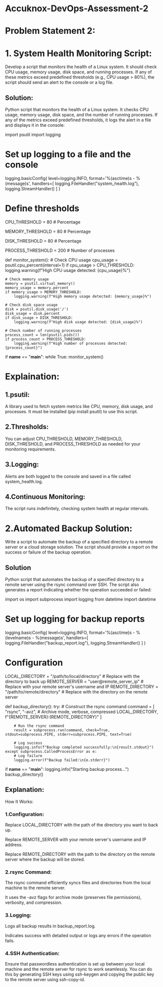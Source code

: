 # Accuknox-DevOps-Assessment-2

# Problem Statement 2: 

# 1. System Health Monitoring Script: 
Develop a script that monitors the health of a Linux system. It should check CPU usage, memory usage, disk space, and running processes. If any of these metrics exceed predefined thresholds (e.g., CPU usage > 80%), the script should send an alert to the console or a log file.

## Solution:
Python script that monitors the health of a Linux system. It checks CPU usage, memory usage, disk space, and the number of running processes. If any of the metrics exceed predefined thresholds, it logs the alert in a file and displays it in the console:

import psutil
import logging

# Set up logging to a file and the console
logging.basicConfig(
    level=logging.INFO,
    format='%(asctime)s - %(message)s',
    handlers=[
        logging.FileHandler("system_health.log"),
        logging.StreamHandler()
    ]
)

# Define thresholds
CPU_THRESHOLD = 80  # Percentage

MEMORY_THRESHOLD = 80  # Percentage

DISK_THRESHOLD = 80  # Percentage

PROCESS_THRESHOLD = 200  # Number of processes

def monitor_system():
    # Check CPU usage
    cpu_usage = psutil.cpu_percent(interval=1)
    if cpu_usage > CPU_THRESHOLD:
        logging.warning(f"High CPU usage detected: {cpu_usage}%")

    # Check memory usage
    memory = psutil.virtual_memory()
    memory_usage = memory.percent
    if memory_usage > MEMORY_THRESHOLD:
        logging.warning(f"High memory usage detected: {memory_usage}%")

    # Check disk space usage
    disk = psutil.disk_usage('/')
    disk_usage = disk.percent
    if disk_usage > DISK_THRESHOLD:
        logging.warning(f"High disk usage detected: {disk_usage}%")

    # Check number of running processes
    process_count = len(psutil.pids())
    if process_count > PROCESS_THRESHOLD:
        logging.warning(f"High number of processes detected: {process_count}")

if __name__ == "__main__":
    while True:
        monitor_system()

# Explaination:        
## 1.psutil:
A library used to fetch system metrics like CPU, memory, disk usage, and processes. It must be installed (pip install psutil) to use this script.

## 2.Thresholds: 
You can adjust CPU_THRESHOLD, MEMORY_THRESHOLD, DISK_THRESHOLD, and PROCESS_THRESHOLD as needed for your monitoring requirements.

## 3.Logging: 
Alerts are both logged to the console and saved in a file called system_health.log.

## 4.Continuous Monitoring: 
The script runs indefinitely, checking system health at regular intervals.

# 2.Automated Backup Solution: 
Write a script to automate the backup of a specified directory to a remote server or a cloud storage solution. The script should provide a report on the success or failure of the backup operation. 

## Solution
Python script that automates the backup of a specified directory to a remote server using the rsync command over SSH. The script also generates a report indicating whether the operation succeeded or failed:

import os
import subprocess
import logging
from datetime import datetime

# Set up logging for backup reports
logging.basicConfig(
    level=logging.INFO,
    format='%(asctime)s - %(levelname)s - %(message)s',
    handlers=[
        logging.FileHandler("backup_report.log"),
        logging.StreamHandler()
    ]
)

# Configuration
LOCAL_DIRECTORY = "/path/to/local/directory"  # Replace with the directory to back up
REMOTE_SERVER = "user@remote_server_ip"  # Replace with your remote server's username and IP
REMOTE_DIRECTORY = "/path/to/remote/directory"  # Replace with the directory on the remote server

def backup_directory():
    try:
        # Construct the rsync command
        command = [
            "rsync",
            "-avz",  # Archive mode, verbose, compressed
            LOCAL_DIRECTORY,
            f"{REMOTE_SERVER}:{REMOTE_DIRECTORY}"
        ]
        
        # Run the rsync command
        result = subprocess.run(command, check=True, stdout=subprocess.PIPE, stderr=subprocess.PIPE, text=True)
        
        # Log success
        logging.info(f"Backup completed successfully:\n{result.stdout}")
    except subprocess.CalledProcessError as e:
        # Log failure
        logging.error(f"Backup failed:\n{e.stderr}")

if __name__ == "__main__":
    logging.info("Starting backup process...")
    backup_directory()

## Explanation:

How It Works:
### 1.Configuration:

Replace LOCAL_DIRECTORY with the path of the directory you want to back up.

Replace REMOTE_SERVER with your remote server's username and IP address.

Replace REMOTE_DIRECTORY with the path to the directory on the remote server where the backup will be stored.

### 2.rsync Command:

The rsync command efficiently syncs files and directories from the local machine to the remote server.

It uses the -avz flags for archive mode (preserves file permissions), verbosity, and compression.

### 3.Logging:

Logs all backup results in backup_report.log.

Indicates success with detailed output or logs any errors if the operation fails.

### 4.SSH Authentication:

Ensure that passwordless authentication is set up between your local machine and the remote server for rsync to work seamlessly. You can do this by generating SSH keys using ssh-keygen and copying the public key to the remote server using ssh-copy-id.


